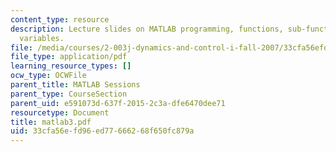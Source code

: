 ```yaml
---
content_type: resource
description: Lecture slides on MATLAB programming, functions, sub-functions, and global
  variables.
file: /media/courses/2-003j-dynamics-and-control-i-fall-2007/33cfa56efd96ed77666268f650fc879a_matlab3.pdf
file_type: application/pdf
learning_resource_types: []
ocw_type: OCWFile
parent_title: MATLAB Sessions
parent_type: CourseSection
parent_uid: e591073d-637f-2015-2c3a-dfe6470dee71
resourcetype: Document
title: matlab3.pdf
uid: 33cfa56e-fd96-ed77-6662-68f650fc879a
---
```

